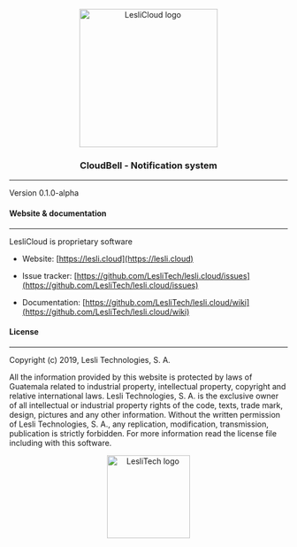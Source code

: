 <p align="center">
	<a href="https://lesli.cloud" target="_blank">
		<img width="250" alt="LesliCloud logo" src="https://cdn.lesli.tech/leslicloud/brand/leslicloud-logo.png" />
	</a>
</p>

<h3 align="center">CloudBell - Notification system</h3>

<hr/>

Version 0.1.0-alpha

#### Website & documentation
-------

LesliCloud is proprietary software

* Website: [https://lesli.cloud](https://lesli.cloud)

* Issue tracker: [https://github.com/LesliTech/lesli.cloud/issues](https://github.com/LesliTech/lesli.cloud/issues)

* Documentation: [https://github.com/LesliTech/lesli.cloud/wiki](https://github.com/LesliTech/lesli.cloud/wiki)

#### License
-------
Copyright (c) 2019, Lesli Technologies, S. A.

All the information provided by this website is protected by laws of Guatemala related 
to industrial property, intellectual property, copyright and relative international laws. 
Lesli Technologies, S. A. is the exclusive owner of all intellectual or industrial property
rights of the code, texts, trade mark, design, pictures and any other information.
Without the written permission of Lesli Technologies, S. A., any replication, modification,
transmission, publication is strictly forbidden.
For more information read the license file including with this software.

<p align="center">
	<a href="https://www.lesli.tech" target="_blank">
		<img alt="LesliTech logo" width="150" src="https://cdn.lesli.tech/leslitech/brand/leslitech-logo.svg" />
	</a>
</p>
